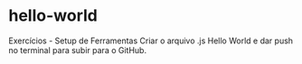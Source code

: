 # hello-world
Exercícios - Setup de Ferramentas
Criar o arquivo .js Hello World e dar push no terminal para subir para o GitHub.